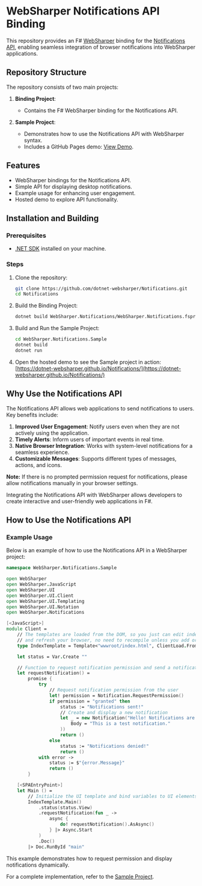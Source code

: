 # WebSharper Notifications API Binding

This repository provides an F# [WebSharper](https://websharper.com/) binding for the [Notifications API](https://developer.mozilla.org/en-US/docs/Web/API/Notifications_API), enabling seamless integration of browser notifications into WebSharper applications.

## Repository Structure

The repository consists of two main projects:

1. **Binding Project**:

   - Contains the F# WebSharper binding for the Notifications API.

2. **Sample Project**:
   - Demonstrates how to use the Notifications API with WebSharper syntax.
   - Includes a GitHub Pages demo: [View Demo](https://dotnet-websharper.github.io/Notifications/).

## Features

- WebSharper bindings for the Notifications API.
- Simple API for displaying desktop notifications.
- Example usage for enhancing user engagement.
- Hosted demo to explore API functionality.

## Installation and Building

### Prerequisites

- [.NET SDK](https://dotnet.microsoft.com/download) installed on your machine.

### Steps

1. Clone the repository:

   ```bash
   git clone https://github.com/dotnet-websharper/Notifications.git
   cd Notifications
   ```

2. Build the Binding Project:

   ```bash
   dotnet build WebSharper.Notifications/WebSharper.Notifications.fsproj
   ```

3. Build and Run the Sample Project:

   ```bash
   cd WebSharper.Notifications.Sample
   dotnet build
   dotnet run
   ```

4. Open the hosted demo to see the Sample project in action:
   [https://dotnet-websharper.github.io/Notifications/](https://dotnet-websharper.github.io/Notifications/)

## Why Use the Notifications API

The Notifications API allows web applications to send notifications to users. Key benefits include:

1. **Improved User Engagement**: Notify users even when they are not actively using the application.
2. **Timely Alerts**: Inform users of important events in real time.
3. **Native Browser Integration**: Works with system-level notifications for a seamless experience.
4. **Customizable Messages**: Supports different types of messages, actions, and icons.

**Note:** If there is no prompted permission request for notifications, please allow notifications manually in your browser settings.

Integrating the Notifications API with WebSharper allows developers to create interactive and user-friendly web applications in F#.

## How to Use the Notifications API

### Example Usage

Below is an example of how to use the Notifications API in a WebSharper project:

```fsharp
namespace WebSharper.Notifications.Sample

open WebSharper
open WebSharper.JavaScript
open WebSharper.UI
open WebSharper.UI.Client
open WebSharper.UI.Templating
open WebSharper.UI.Notation
open WebSharper.Notifications

[<JavaScript>]
module Client =
    // The templates are loaded from the DOM, so you just can edit index.html
    // and refresh your browser, no need to recompile unless you add or remove holes.
    type IndexTemplate = Template<"wwwroot/index.html", ClientLoad.FromDocument>

    let status = Var.Create ""

    // Function to request notification permission and send a notification if granted
    let requestNotification() =
        promise {
            try
                // Request notification permission from the user
                let! permission = Notification.RequestPermission()
                if permission = "granted" then
                    status := "Notifications sent!"
                    // Create and display a new notification
                    let _ = new Notification("Hello! Notifications are enabled.", NotificationOptions(
                        Body = "This is a test notification."
                    ))
                    return ()
                else
                    status := "Notifications denied!"
                    return ()
            with error ->
                status := $"{error.Message}"
                return ()
        }

    [<SPAEntryPoint>]
    let Main () =
        // Initialize the UI template and bind variables to UI elements
        IndexTemplate.Main()
            .status(status.View)
            .requestNotification(fun _ ->
                async {
                    do! requestNotification().AsAsync()
                } |> Async.Start
            )
            .Doc()
        |> Doc.RunById "main"
```

This example demonstrates how to request permission and display notifications dynamically.

For a complete implementation, refer to the [Sample Project](https://dotnet-websharper.github.io/Notifications/).
